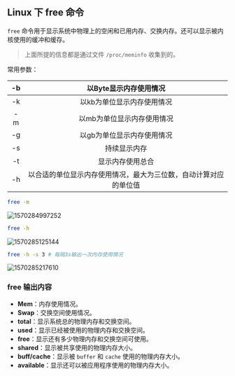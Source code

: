 ## Linux 下 free 命令

`free` 命令用于显示系统中物理上的空闲和已用内存、交换内存。还可以显示被内核使用的缓冲和缓存。

> 上面所提的信息都是通过文件 `/proc/meminfo` 收集到的。

常用参数：

|  -b  |                    以Byte显示内存使用情况                    |
| :--: | :----------------------------------------------------------: |
|  -k  |                  以kb为单位显示内存使用情况                  |
|  -m  |                  以mb为单位显示内存使用情况                  |
|  -g  |                  以gb为单位显示内存使用情况                  |
|  -s  |                         持续显示内存                         |
|  -t  |                       显示内存使用总合                       |
|  -h  | 以合适的单位显示内存使用情况，最大为三位数，自动计算对应的单位值 |

```bash
free -m
```

![1570284997252](C:\Users\10107\AppData\Roaming\Typora\typora-user-images\1570284997252.png)

```bash
free -h
```

![1570285125144](C:\Users\10107\AppData\Roaming\Typora\typora-user-images\1570285125144.png)

```bash
free -h -s 3 # 每隔3s输出一次内存使用情况
```

![1570285217610](C:\Users\10107\AppData\Roaming\Typora\typora-user-images\1570285217610.png)

### free 输出内容

- **Mem**：内存使用情况。
- **Swap**：交换空间使用情况。
- **total**：显示系统总的物理内存和交换空间。
- **used**：显示已经被使用的物理内存和交换空间。
- **free**：显示还有多少物理内存和交换空间可使用。
- **shared**：显示被共享使用的物理内存大小。
- **buff/cache**：显示被 `buffer` 和 `cache` 使用的物理内存大小。
- **available**：显示还可以被应用程序使用的物理内存大小。

